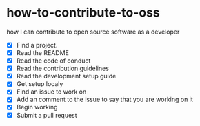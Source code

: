 # how-to-contribute-to-oss
how I can contribute to open source software as a developer

* [X] Find a project.
* [X] Read the README
* [X] Read the code of conduct
* [X] Read the contribution guidelines
* [X] Read the development setup guide
* [X] Get setup localy
* [X] Find an issue to work on
* [X] Add an comment to the issue to say that you are working on it
* [X] Begin working
* [X] Submit a pull request

